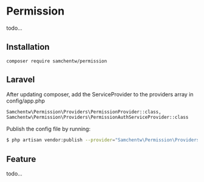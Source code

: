 # Permission
todo...


## Installation
`composer require samchentw/permission`


## Laravel
After updating composer, add the ServiceProvider to the providers array in config/app.php
```sh
Samchentw\Permission\Providers\PermissionProvider::class,
Samchentw\Permission\Providers\PermissionAuthServiceProvider::class
```

Publish the config file by running: 
```sh
$ php artisan vendor:publish --provider="Samchentw\Permission\Providers\PermissionProvider"
```

## Feature
todo...
